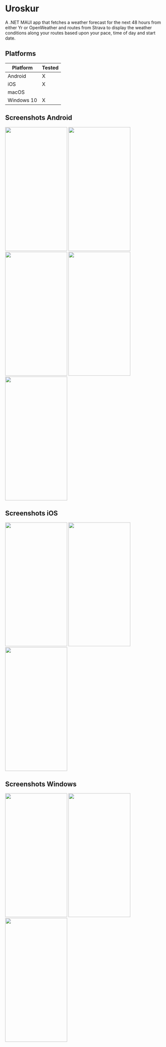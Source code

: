 # Uroskur
A .NET MAUI app that fetches a weather forecast for the next 48 hours from either Yr or OpenWeather and routes from Strava to display the weather conditions along your routes based upon your pace, time of day and start date.

## Platforms

|  Platform | Tested  |
| ------------ | ------------ |
| Android | X  |
| iOS | X  |
| macOS |   |
| Windows 10 | X  |

## Screenshots Android
<p float="left">
<img src="https://i.ibb.co/wrxsb1j/Routes-Android.png" width="200" height="400" />
<img src="https://i.ibb.co/Nsc1Bhf/Route-Android.png" width="200" height="400" />
<img src="https://i.ibb.co/VMqHLQS/Forecast-Android.png" width="200" height="400" />
<img src="https://i.ibb.co/X2tmLZx/Settings-Android.png" width="200" height="400" />
<img src="https://i.ibb.co/1Z4LcwM/About-Android.png" width="200" height="400" />
</p>

## Screenshots iOS
<p float="left">
<img src="https://i.ibb.co/mCRd6XG/Routes-i-OS.png" width="200" height="400" />
<img src="https://i.ibb.co/3R7rJtS/Route-i-OS.png" width="200" height="400" />
<img src="https://i.ibb.co/Jc8D466/Forecast-i-OS.png" width="200" height="400" />
</p>

## Screenshots Windows
<p float="left">
<img src="https://i.ibb.co/prdJJNV/Routes-Win-UI.png" width="200" height="400" />
<img src="https://i.ibb.co/MS9vNkq/Route-Win-UI.png" width="200" height="400" />
<img src="https://i.ibb.co/c6KQDRR/Forecast-Win-UI.png" width="200" height="400" />
</p>
